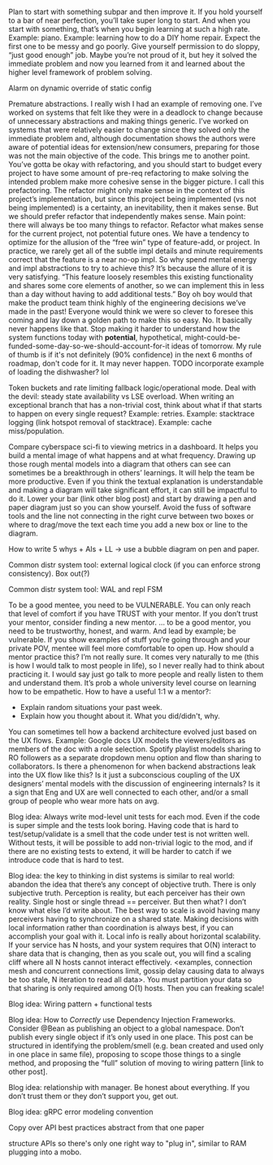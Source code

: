 Plan to start with something subpar and then improve it. If you hold yourself to a bar of near perfection, you’ll take super long to start. And when you start with something, that’s when you begin learning at such a high rate. Example: piano. Example: learning how to do a DIY home repair. Expect the first one to be messy and go poorly. Give yourself permission to do sloppy, “just good enough” job. Maybe you’re not proud of it, but hey it solved the immediate problem and now you learned from it and learned about the higher level framework of problem solving.

Alarm on dynamic override of static config

Premature abstractions. I really wish I had an example of removing one. I’ve worked on systems that felt like they were in a deadlock to change because of unnecessary abstractions and making things generic. I’ve worked on systems that were relatively easier to change since they solved only the immediate problem and, although documentation shows the authors were aware of potential ideas for extension/new consumers, preparing for those was not the main objective of the code. This brings me to another point. You’ve gotta be okay with refactoring, and you should start to budget every project to have some amount of pre-req refactoring to make solving the intended problem make more cohesive sense in the bigger picture. I call this prefactoring. The refactor might only make sense in the context of this project’s implementation, but since this project being implemented (vs not being implemented) is a certainty, an inevitability, then it makes sense. But we should prefer refactor that independently makes sense. Main point: there will always be too many things to refactor. Refactor what makes sense for the current project, not potential future ones. We have a tendency to optimize for the allusion of the “free win” type of feature-add, or project. In practice, we rarely get all of the subtle impl details and minute requirements correct that the feature is a near no-op impl. So why spend mental energy and impl abstractions to try to achieve this? It’s because the allure of it is very satisfying. “This feature loosely resembles this existing functionality and shares some core elements of another, so we can implement this in less than a day without having to add additional tests.” Boy oh boy would that make the product team think highly of the engineering decisions we’ve made in the past! Everyone would think we were so clever to foresee this coming and lay down a golden path to make this so easy. No. It basically never happens like that. Stop making it harder to understand how the system functions today with **potential**, hypothetical, might-could-be-funded-some-day-so-we-should-account-for-it ideas of tomorrow. My rule of thumb is if it's not definitely (90% confidence) in the next 6 months of roadmap, don't code for it. It may never happen. TODO incorporate example of loading the dishwasher? lol

Token buckets and rate limiting fallback logic/operational mode. Deal with the devil: steady state availability vs LSE overload. When writing an exceptional branch that has a non-trivial cost, think about what if that starts to happen on every single request? Example: retries. Example: stacktrace logging (link hotspot removal of stacktrace). Example: cache miss/population.

Compare cyberspace sci-fi to viewing metrics in a dashboard. It helps you build a mental image of what happens and at what frequency. Drawing up those rough mental models into a diagram that others can see can sometimes be a breakthrough in others’ learnings. It will help the team be more productive. Even if you think the textual explanation is understandable and making a diagram will take significant effort, it can still be impactful to do it. Lower your bar (link other blog post) and start by drawing a pen and paper diagram just so you can show yourself. Avoid the fuss of software tools and the line not connecting in the right curve between two boxes or where to drag/move the text each time you add a new box or line to the diagram.

How to write 5 whys + AIs + LL -> use a bubble diagram on pen and paper.

Common distr system tool: external logical clock (if you can enforce strong consistency). Box out(?)

Common distr system tool: WAL and repl FSM

To be a good mentee, you need to be VULNERABLE. You can only reach that level of comfort if you have TRUST with your mentor. If you don’t trust your mentor, consider finding a new mentor. … to be a good mentor, you need to be trustworthy, honest, and warm. And lead by example; be vulnerable. If you show examples of stuff you’re going through and your private POV, mentee will feel more comfortable to open up. How should a mentor practice this? I’m not really sure. It comes very naturally to me (this is how I would talk to most people in life), so I never really had to think about practicing it. I would say just go talk to more people and really listen to them and understand them. It’s prob a whole university level course on learning how to be empathetic.
How to have a useful 1:1 w a mentor?:
- Explain random situations your past week.
- Explain how you thought about it. What you did/didn't, why.

You can sometimes tell how a backend architecture evolved just based on the UX flows. Example: Google docs UX models the viewers/editors as members of the doc with a role selection. Spotify playlist models sharing to RO followers as a separate dropdown menu option and flow than sharing to collaborators. Is there a phenomenon for when backend abstractions leak into the UX flow like this? Is it just a subconscious coupling of the UX designers’ mental models with the discussion of engineering internals? Is it a sign that Eng and UX are well connected to each other, and/or a small group of people who wear more hats on avg.

Blog idea: Always write mod-level unit tests for each mod. Even if the code is super simple and the tests look boring. Having code that is hard to test/setup/validate is a smell that the code under test is not written well. Without tests, it will be possible to add non-trivial logic to the mod, and if there are no existing tests to extend, it will be harder to catch if we introduce code that is hard to test.

Blog idea: the key to thinking in dist systems is similar to real world: abandon the idea that there’s any concept of objective truth. There is only subjective truth. Perception is reality, but each perceiver has their own reality. Single host or single thread == perceiver. But then what? I don’t know what else I’d write about. The best way to scale is avoid having many perceivers having to synchronize on a shared state. Making decisions with local information rather than coordination is always best, if you can accomplish your goal with it. Local info is really about horizontal scalability. If your service has N hosts, and your system requires that O(N) interact to share data that is changing, then as you scale out, you will find a scaling cliff where all N hosts cannot interact effectively. <examples, connection mesh and concurrent connections limit, gossip delay causing data to always be too stale, N iteration to read all data>. You must partition your data so that sharing is only required among O(1) hosts. Then you can freaking scale!

Blog idea: Wiring pattern + functional tests

Blog idea: How to _Correctly_ use Dependency Injection Frameworks. Consider @Bean as publishing an object to a global namespace. Don’t publish every single object if it’s only used in one place. This post can be structured in identifying the problem/smell (e.g. bean created and used only in one place in same file), proposing to scope those things to a single method, and proposing the “full” solution of moving to wiring pattern [link to other post].

Blog idea: relationship with manager. Be honest about everything. If you don’t trust them or they don’t support you, get out.

Blog idea: gRPC error modeling convention

Copy over API best practices abstract from that one paper

structure APIs so there's only one right way to "plug in", similar to RAM plugging into a mobo.
